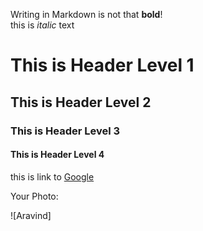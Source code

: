 Writing in Markdown is not that __bold__!  
 this is *italic* text


# This is Header Level 1  
## This is Header Level 2
### This is Header Level 3
#### This is Header Level 4      



this is link to [Google](www.google.co.in)

Your Photo:

![Aravind]
